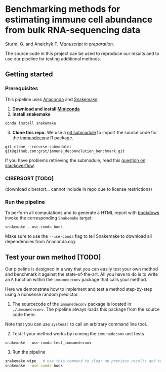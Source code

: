 # Benchmarking methods for estimating immune cell abundance from bulk RNA-sequencing data

Sturm, G. and Aneichyk T. *Manuscript in preparation.*

The source code in this project can be used to reproduce our results and to use our pipeline for testing additional methods.

## Getting started

### Prerequisites
This pipeline uses [Anaconda](https://conda.io/miniconda.html) and
[Snakemake](https://snakemake.readthedocs.io/en/stable/).

1. **Download and install [Miniconda](https://conda.io/miniconda.html)**
2. **Install snakemake**
```
conda install snakemake
```

3. **Clone this repo.** We use a [git submodule](https://git-scm.com/docs/git-submodule) to import
the source code for the [immundeconv](https://github.com/grst/immunedeconv) R package.
```
git clone --recurse-submodules git@github.com:grst/immune_deconvolution_benchmark.git
```

If you have problems retrieving the submodule, read this [question on
stackoverflow](https://stackoverflow.com/questions/3796927/how-to-git-clone-including-submodules).


### CIBERSORT [TODO]
(download cibersort... cannot include in repo due to license restrictions)


### Run the pipeline
To perform all computations and to generate a HTML report with [bookdown](https://bookdown.org/yihui/bookdown/) invoke
the corresponding `Snakemake` target:

```
snakemake --use-conda book
```

Make sure to use the `--use-conda` flag to tell Snakemake to download all dependencies from Anaconda.org.


## Test your own method [TODO]

Our pipeline is designed in a way that you can easily test your own method and benchmark it against the
state-of-the-art. All you have to do is to write an `R` function within the `immunedeconv` package that calls your
method.

Here we demonstrate how to implement and test a method step-by-step using a nonsense random predictor.

1. The sourcecode of the `immunedeconv` package is located in `./immunedeconv`. The pipeline always loads this package from the source code there.

Note that you can use `system()` to call an arbitrary command line tool.

2. Test if your method works by running the `immunedeconv` unit tests
```
snakemake --use-conda test_immunedeconv
```

3. Run the pipeline
```bash
snakemake wipe   # use this command to clear up previous results and to eradicate the cache
snakemake --use-conda book
```
